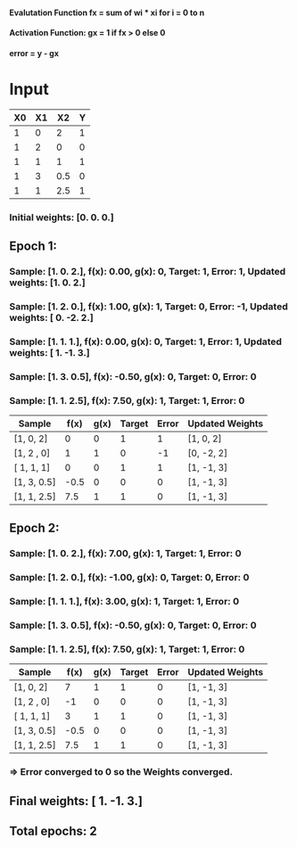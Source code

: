 #### Evalutation Function fx = sum of wi * xi for i = 0 to n
#### Activation Function: gx = 1 if fx > 0 else 0
#### error = y - gx
# Input

| X0 | X1 | X2 | Y |
|---|---|---|---|
| 1 | 0 | 2 | 1 |
| 1 | 2 | 0 | 0 |
| 1 | 1 | 1 | 1 |
| 1 | 3 | 0.5 | 0 |
| 1 | 1 | 2.5 | 1 |


### Initial weights: [0. 0. 0.]

## Epoch 1:
### Sample: [1. 0. 2.], f(x): 0.00, g(x): 0, Target: 1, Error: 1, Updated weights: [1. 0. 2.]
### Sample: [1. 2. 0.], f(x): 1.00, g(x): 1, Target: 0, Error: -1, Updated weights: [ 0. -2.  2.]
### Sample: [1. 1. 1.], f(x): 0.00, g(x): 0, Target: 1, Error: 1, Updated weights: [ 1. -1.  3.]
### Sample: [1.  3.  0.5], f(x): -0.50, g(x): 0, Target: 0, Error: 0
### Sample: [1.  1.  2.5], f(x): 7.50, g(x): 1, Target: 1, Error: 0

| Sample     | f(x) | g(x) | Target | Error | Updated Weights |
|------------|-----|---|---|-------|-----------------|
| [1, 0, 2]  | 0   | 0 | 1 | 1     | [1, 0, 2]       |
| [1, 2 , 0] | 1   | 1 | 0 | -1    | [0, -2, 2]      |
| [ 1, 1, 1] | 0   | 0 | 1 | 1     | [1, -1, 3]      |
| [1, 3, 0.5] | -0.5 | 0 | 0 | 0     | [1, -1, 3]      |
| [1, 1, 2.5] | 7.5 | 1 | 1 | 0     | [1, -1, 3]      |

## Epoch 2:
### Sample: [1. 0. 2.], f(x): 7.00, g(x): 1, Target: 1, Error: 0
### Sample: [1. 2. 0.], f(x): -1.00, g(x): 0, Target: 0, Error: 0
### Sample: [1. 1. 1.], f(x): 3.00, g(x): 1, Target: 1, Error: 0
### Sample: [1.  3.  0.5], f(x): -0.50, g(x): 0, Target: 0, Error: 0
### Sample: [1.  1.  2.5], f(x): 7.50, g(x): 1, Target: 1, Error: 0


| Sample     | f(x) | g(x) | Target | Error | Updated Weights |
|------------|------|------|---|-------|------------|
| [1, 0, 2]  | 7    | 1    | 1 | 0     | [1, -1, 3] |
| [1, 2 , 0] | -1   | 0    | 0 | 0     | [1, -1, 3] |
| [ 1, 1, 1] | 3    | 1    | 1 | 0     | [1, -1, 3] |
| [1, 3, 0.5] | -0.5 | 0    | 0 | 0     | [1, -1, 3] |
| [1, 1, 2.5] | 7.5  | 1    | 1 | 0     | [1, -1, 3] |



### => Error converged to 0 so the Weights converged.

## Final weights: [ 1. -1.  3.]
## Total epochs: 2